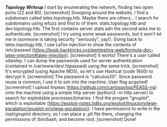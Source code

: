 ***Topology Writeup***
I start by enumerating the network, finding two open ports (22 and 80).
[screenshot]
Snooping around the website, I find a subdomain called latex.topology.htb. Maybe there are others...
I search for subdomains using wfuzz and find to of them: stats.topology.htb and dev.topology.htb. The first contains server stats adn the second asks me to authenticate. 
[screenshot]
I try using some weak passwords, but it won't let me in (someone is taking security "seriously", yay!).
Going back to latex.topology.htb, I use LaTex injection to show the contents of /etc/passwd (https://book.hacktricks.xyz/pentesting-web/formula-doc-latex-injection#latex-injection).
[screenshot]
It works! There's a user called vdaisley. I can dump the passwords used for server authentication (contained in /var/www/dev/.htpasswd) using the same trick.
[screenshot]
It's encrypted (using Apache MD5), so let's use Hashcat (code 1600) to decrypt it.
[screenshot]
The password is "calculus20". Since password reuse is common, I use it to ssh into the machine.
User flag acquired!
[screenshot]
I upload linpeas (https://github.com/carlospolop/PEASS-ng) onto the machine using a simple http server (python3 -m http.server) to search for exploitable processes/binaries. I find the progam "gnuplot", which is exploitable (https://exploit-notes.hdks.org/exploit/linux/privilege-escalation/gnuplot-privilege-escalation/).
I have permissions to write in the /opt/gnuplot directory, so I can place a .plt file there, changing the permissions of /bin/bash, and become root.
[screenshot]
Done!
